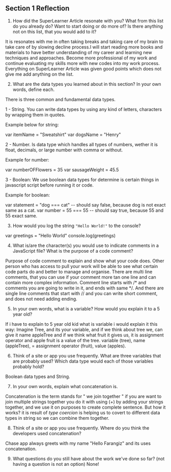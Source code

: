 ## Section 1 Reflection

1. How did the SuperLearner Article resonate with you? What from this list do you already do? Want to start doing or do more of? Is there anything not on this list, that you would add to it?  

It is resonates with me in often taking breaks and taking care of my brain to take care of by slowing decline process.I will start reading more books and materials to have better understanding of my career and learning new techniques and approaches. Become more professional of my work and continue evaluating my skills more with new codes into my work process. Everything on SuperLearner Article was given good points which does not give me add anything on the list.

2. What are the data types you learned about in this section? In your own words, define each.

There is three common and fundamental data types.

1 - String. You can write data types by using any kind of letters, characters by wrapping them in quotes.

Example below for string:

 var itemName = "Sweatshirt"
 var dogsName = "Henry"

2 - Number. Is data type which handles all types of numbers, wether it is float, decimals, or large number with comma or without.

Example for number:

var numberOFFlowers = 35
var sausageWeight = 45.5

3 - Boolean: We use boolean data types for determine is certain things in javascript script before running it or code.

Example for boolean:

var statement = "dog === cat"
-- should say false, because dog is not exact same as a cat.
 var number = 55 === 55
 -- should say true, because 55 and 55 exact same.

3. How would you log the string `"Hello World!"` to the console?

var greetings = "Hello World"
console.log(greetings)

4. What is/are the character(s) you would use to indicate comments in a JavaScript file? What is the purpose of a code comment?

Purpose of code comment to explain and show what your code does. Other person who has access to pull your work will be able to see what certain code parts do and better to manage and organise.
There are multi line comments, that you can use if your comment more tan one line and can contain more complex information.
Comment line starts with /* and comments you are going to write in it, and ends with same */.
And there are single line comments that start with // and you can write short comment, and does not need adding ending.

5. In your own words, what is a variable? How would you explain it to a 5 year old?

If i have to explain to 5 year old kid what is variable i would explain it this way:
Imagine Tree, and its your variable, and if we think about tree we, can give it name appleTree and if we think what fruit it gives us, it is assignment operator and apple fruit is a value of the tree.
 variable (tree), name (appleTree),  = assignment operator (fruit), value (apples).


6. Think of a site or app you use frequently. What are three variables that are probably used? Which data type would each of those variables probably hold?

Boolean data types and String.

7. In your own words, explain what concatenation is.

Concatenation is the term stands for " we join together "
if you are want to join multiple strings together you do it with using (+) by adding your strings together, and we use it on purposes to create complete sentence. But how it works? it is result of _type coercion_ is helping us to covert to different data types in string so we can combine them together.

8. Think of a site or app you use frequently. Where do you think the developers used concatenation?

Chase app always greets with my name "Hello Farangiz" and its uses concatenation.


9. What questions do you still have about the work we've done so far? (not having a question is not an option)
None!
